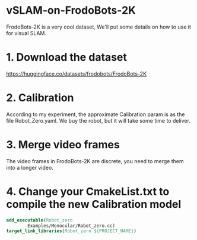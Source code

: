 # vSLAM-on-FrodoBots-2K
 FrodoBots-2K is a very cool dataset, We'll put some details on how to use it for visual SLAM.
# 1. Download the dataset
https://huggingface.co/datasets/frodobots/FrodoBots-2K
# 2. Calibration
According to my experiment, the approximate Calibration param is as the file Robot_Zero.yaml. We buy the robot, but it will take some time to deliver.
# 3. Merge video frames
The video frames in FrodoBots-2K are discrete, you need to merge them into a longer video.
# 4. Change your CmakeList.txt to compile the new Calibration model
```cmake
add_executable(Robot_zero
        Examples/Monocular/Robot_zero.cc)
target_link_libraries(Robot_zero ${PROJECT_NAME})
```
